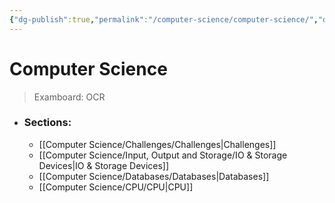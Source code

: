 ```yaml
---
{"dg-publish":true,"permalink":"/computer-science/computer-science/","dgHomeLink":true,"dgPassFrontmatter":false}
---
```



# Computer Science

> Examboard: OCR

- ### Sections:
	- [[Computer Science/Challenges/Challenges|Challenges]]
	- [[Computer Science/Input, Output and Storage/IO & Storage Devices|IO & Storage Devices]]
	- [[Computer Science/Databases/Databases|Databases]]
	- [[Computer Science/CPU/CPU|CPU]]